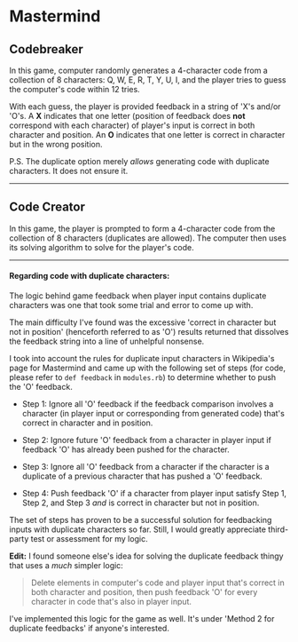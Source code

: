 # Mastermind

## Codebreaker

In this game, computer randomly generates a 4-character code from a collection of 8 characters: Q, W, E, R, T, Y, U, I, and the player tries to guess the computer's code within 12 tries. 

With each guess, the player is provided feedback in a string of 'X's and/or 'O's. A **X** indicates that one letter (position of feedback does **not** correspond with each character) of player's input is correct in both character and position. An **O** indicates that one letter is correct in character but in the wrong position.

P.S. The duplicate option merely *allows* generating code with duplicate characters. It does not ensure it.


---


## Code Creator

In this game, the player is prompted to form a 4-character code from the collection of 8 characters (duplicates are allowed). The computer then uses its solving algorithm to solve for the player's code.


---


#### Regarding code with duplicate characters:

The logic behind game feedback when player input contains duplicate characters was one that took some trial and error to come up with.

The main difficulty I've found was the excessive 'correct in character but not in position' (henceforth referred to as 'O') results returned that dissolves the feedback string into a line of unhelpful nonsense.

I took into account the rules for duplicate input characters in Wikipedia's page for Mastermind and came up with the following set of steps (for code, please refer to `def feedback` in `modules.rb`) to determine whether to push the 'O' feedback.

 - Step 1: Ignore all 'O' feedback if the feedback comparison involves a character (in player input or corresponding from generated code) that's correct in character and in position.

 - Step 2: Ignore future 'O' feedback from a character in player input if feedback 'O' has already been pushed for the character.

 - Step 3: Ignore all 'O' feedback from a character if the character is a duplicate of a previous character that has pushed a 'O' feedback. 

 - Step 4: Push feedback 'O' if a character from player input satisfy Step 1, Step 2, and Step 3 *and* is correct in character but not in position.

The set of steps has proven to be a successful solution for feedbacking inputs with duplicate characters so far. Still, I would greatly appreciate third-party test or assessment for my logic.

**Edit:** I found someone else's idea for solving the duplicate feedback thingy that uses a *much* simpler logic:

> Delete elements in computer's code and player input that's correct in both character and position, then push feedback 'O' for every character in code that's also in player input.

I've implemented this logic for the game as well. It's under 'Method 2 for duplicate feedbacks' if anyone's interested.